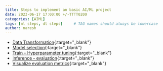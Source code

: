 ```yaml
---
title: Steps to implement an basic AI/ML project
date: 2023-06-17 17:00:00 +/-TTTT0200
categories: [AIML]
tags: [ml steps, dl steps]     # TAG names should always be lowercase
author: naresh
---
```

- [Data Transformation](https://scikit-learn.org/stable/data_transforms.html){:target="_blank"}
- [Model selection](https://scikit-learn.org/stable/model_selection.html){:target="_blank"}
- [Train - Hyperparameter tuning](https://scikit-learn.org/stable/modules/grid_search.html){:target="_blank"}
- [Inference - evaluation](https://scikit-learn.org/stable/modules/model_evaluation.html){:target="_blank"}
- [Visualize evaluation metrics](https://scikit-learn.org/stable/visualizations.html){:target="_blank"}